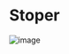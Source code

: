 # Stoper 
 ![image](https://github.com/Wikaobl/stoper/assets/107032701/5cb1d774-2820-4565-822c-d9c838c17bf4)
